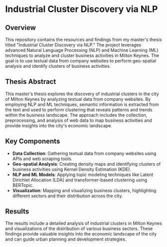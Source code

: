 # Industrial Cluster Discovery via NLP

## Overview

This repository contains the resources and findings from my master's thesis titled "Industrial Cluster Discovery via NLP." The project leverages advanced Natural Language Processing (NLP) and Machine Learning (ML) techniques to analyze and cluster business activities in Milton Keynes. The goal is to use textual data from company websites to perform geo-spatial analysis and identify clusters of business activities.

## Thesis Abstract

This master's thesis explores the discovery of industrial clusters in the city of Milton Keynes by analyzing textual data from company websites. By employing NLP and ML techniques, semantic information is extracted from the text and used to perform clustering that reveals patterns and trends within the business landscape. The approach includes the collection, preprocessing, and analysis of web data to map business activities and provide insights into the city's economic landscape.

## Key Components

- **Data Collection**: Gathering textual data from company websites using APIs and web scraping tools.
- **Geo-spatial Analysis**: Creating density maps and identifying clusters of business activities using Kernel Density Estimation (KDE).
- **NLP and ML Models**: Applying topic modeling techniques like Latent Dirichlet Allocation (LDA) and transformer-based clustering using BERTopic.
- **Visualization**: Mapping and visualizing business clusters, highlighting different sectors and their distribution across the city.

## Results

The results include a detailed analysis of industrial clusters in Milton Keynes and visualizations of the distribution of various business sectors. These findings provide valuable insights into the economic landscape of the city and can guide urban planning and development strategies.
